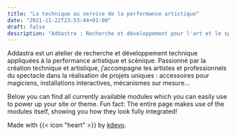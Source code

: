 ```yaml
---
title: "La technique au service de la performance artistique"
date: "2021-11-22T23:53:44+01:00"
draft: false
description: "Addastra : Recherche et développement pour l'art et le spectacle vivant"
---
```


Addastra est un atelier de recherche et développement technique appliquées à la performance artistique et scénique. Passionné par la création technique et artistique, j’accompagne les artistes et professionnels du spectacle dans la réalisation de projets uniques : accessoires pour magiciens, installations interactives, mécanismes sur mesure…

Below you can find all currently available modules which you can easily use to power up your site or theme.
Fun fact: The entire page makes use of the modules itself, showing you how they look fully integrated!

Made with {{< icon "heart" >}} by [kdevo](https://kdevo.github.io/).

